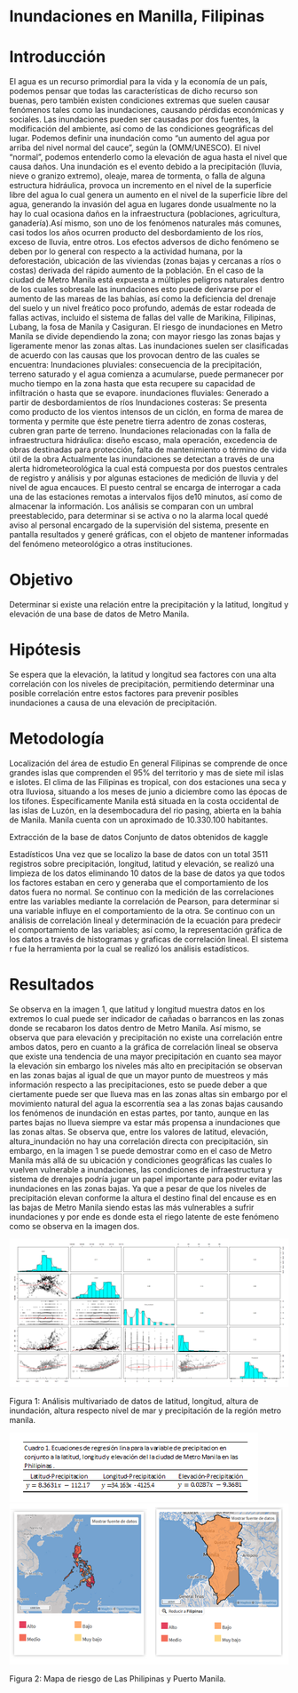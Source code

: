 # Inundaciones en Manilla, Filipinas

# Introducción


El agua es un recurso primordial para la vida y la economía de un país, podemos pensar que todas las características de dicho recurso son buenas, pero también existen condiciones extremas que suelen causar fenómenos tales como las inundaciones, causando pérdidas económicas y sociales.
Las inundaciones pueden ser causadas por dos fuentes, la modificación del ambiente, así como de las condiciones geográficas del lugar. Podemos definir una inundación como “un aumento del agua por arriba del nivel normal del cauce”, según la (OMM/UNESCO). El nivel “normal”, podemos entenderlo como la elevación de agua hasta el nivel que causa daños. Una inundación es el evento debido a la precipitación (lluvia, nieve o granizo extremo), oleaje, marea de tormenta, o falla de alguna estructura hidráulica, provoca un incremento en el nivel de la superficie libre del agua lo cual genera un aumento en el nivel de la superficie libre del agua, generando la invasión del agua en lugares donde usualmente no la hay lo cual ocasiona daños en la infraestructura (poblaciones, agricultura, ganadería).Así mismo, son uno de los fenómenos naturales más comunes, casi todos los años ocurren producto del desbordamiento de los ríos, exceso de lluvia, entre otros. Los efectos adversos de dicho fenómeno se deben por lo general con respecto a la actividad humana, por la deforestación, ubicación de las viviendas (zonas bajas y cercanas a ríos o costas) derivada del rápido aumento de la población.
En el caso de la ciudad de Metro Manila está expuesta a múltiples peligros naturales dentro de los cuales sobresale las inundaciones esto puede derivarse por el aumento de las mareas de las bahías, así como la deficiencia del drenaje del suelo y un nivel freático poco profundo, además de estar rodeada de fallas activas, incluido el sistema de fallas del valle de Marikina, Filipinas, Lubang, la fosa de Manila y Casiguran. El riesgo de inundaciones en Metro Manila se divide dependiendo la zona; con mayor riesgo las zonas bajas y ligeramente menor las zonas altas.
Las inundaciones suelen ser clasificadas de acuerdo con las causas que los provocan dentro de las cuales se encuentra:
Inundaciones pluviales: consecuencia de la precipitación, terreno saturado y el agua comienza a acumularse, puede permanecer por mucho tiempo en la zona hasta que esta recupere su capacidad de infiltración o hasta que se evapore.
inundaciones fluviales: Generado a partir de desbordamientos de ríos
Inundaciones costeras: Se presenta como producto de los vientos intensos de un ciclón, en forma de marea de tormenta y permite que éste penetre tierra adentro de zonas costeras, cubren gran parte de terreno.
Inundaciones relacionadas con la falla de infraestructura hidráulica: diseño escaso, mala operación, excedencia de obras destinadas para protección, falta de mantenimiento o término de vida útil de la obra
Actualmente las inundaciones se detectan a través de una alerta hidrometeorológica la cual está compuesta por dos puestos centrales de registro y análisis y por algunas estaciones de medición de lluvia y del nivel de agua encauces. El puesto central se encarga de interrogar a cada una de las estaciones remotas a intervalos fijos de10 minutos, así como de almacenar la información. Los análisis se comparan con un umbral preestablecido, para determinar si se activa o no la alarma local quedé aviso al personal encargado de la supervisión del sistema, presente en pantalla resultados y generé gráficas, con el objeto de mantener informadas del fenómeno meteorológico a otras instituciones.


# Objetivo
Determinar si existe una relación entre la precipitación y la latitud, longitud y elevación de una base de datos de Metro Manila.

# Hipótesis
Se espera que la elevación, la latitud y longitud sea factores con una alta correlación con los niveles de precipitación, permitiendo determinar una posible correlación entre estos factores para prevenir posibles inundaciones a causa de una elevación de precipitación.

# Metodología 
Localización del área de estudio 
En general Filipinas se comprende de once grandes islas que comprenden el 95% del territorio y mas de siete mil islas e islotes. El clima de las Filipinas es tropical, con dos estaciones una seca y  otra lluviosa, situando a los meses de junio a diciembre como las épocas de los tifones. Específicamente Manila está situada en la costa occidental de las islas de Luzón, en la desembocadura del rio pasing, abierta en la bahía de Manila. Manila cuenta con un aproximado de 10.330.100 habitantes.

Extracción de la base de datos 
Conjunto de datos obtenidos de kaggle

Estadísticos 
Una vez que se localizo la base de datos con un total 3511  registros sobre precipitación, longitud, latitud y elevación, se realizó una limpieza de los datos eliminando 10 datos de la base de datos ya que todos los factores estaban en cero y generaba que el comportamiento de los datos fuera no normal. Se continuo con la medición de las correlaciones entre las variables mediante la correlación de Pearson, para determinar si una variable influye en el comportamiento de la otra. Se continuo con un análisis de correlación lineal y determinación de la ecuación para predecir el comportamiento de las variables; así como, la representación gráfica de los datos a través de histogramas y graficas de correlación lineal. El sistema r fue la herramienta por la cual se realizó los análisis estadísticos.

# Resultados 
Se observa en la imagen 1, que latitud y longitud muestra datos en los extremos lo cual puede ser indicador de cañadas o barrancos en las zonas donde se recabaron los datos dentro de Metro Manila. Así mismo, se observa que para elevación y precipitación no existe una correlación entre ambos datos, pero en cuanto a la gráfica de correlación lineal  se observa que existe una tendencia de una mayor precipitación en cuanto sea mayor la elevación sin embargo los niveles más alto en precipitación se observan en las zonas bajas al igual de que un mayor punto de muestreos y más información respecto a las precipitaciones, esto se puede deber a que ciertamente puede ser que llueva mas en las zonas altas sin embargo por el movimiento natural del agua la escorrentía sea a las zonas bajas causando los fenómenos de inundación en estas partes, por tanto, aunque en las partes bajas no llueva siempre va estar más propensa a inundaciones que las zonas altas. 
Se observa que, entre los valores de latitud, elevación, altura_inundación no hay una correlación directa con precipitación, sin embargo, en la imagen 1 se puede demostrar como en el caso de Metro Manila más allá de su ubicación y condiciones geográficas las cuales lo vuelven vulnerable a inundaciones, las condiciones de infraestructura y sistema de drenajes podría jugar un papel importante para poder evitar las inundaciones en las zonas bajas. Ya que a pesar de que los niveles de precipitación elevan conforme la altura el destino final del encause es en las bajas de Metro Manila siendo estas las más vulnerables a sufrir inundaciones y por ende es donde esta el riego latente de este fenómeno como se observa en la imagen dos. 


![github-small](Images/plot_zoom.png)

Figura 1: Análisis multivariado de datos de latitud, longitud, altura de inundación, altura respecto nivel de mar y precipitación de la región metro manila.

![github-small](Images/cuadro1.png)
![github-small](Images/manila.png)

Figura 2: Mapa de riesgo de Las Philipinas y Puerto Manila.




